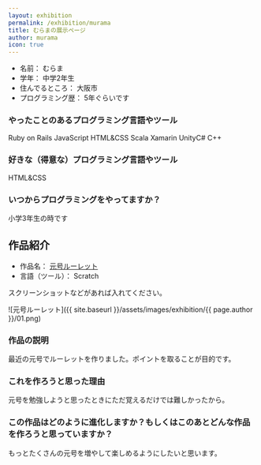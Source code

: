 ```yaml
---
layout: exhibition
permalink: /exhibition/murama
title: むらまの展示ページ
author: murama
icon: true
---
```

- 名前： むらま
- 学年： 中学2年生
- 住んでるところ： 大阪市
- プログラミング歴： 5年ぐらいです

### やったことのあるプログラミング言語やツール

 Ruby on Rails JavaScript HTML&CSS Scala Xamarin UnityC# C++

### 好きな（得意な）プログラミング言語やツール

 HTML&CSS

### いつからプログラミングをやってますか？

 小学3年生の時です

## 作品紹介

- 作品名： [元号ルーレット](https://scratch.mit.edu/projects/312810168/)
- 言語（ツール）： Scratch

スクリーンショットなどがあれば入れてください。

![元号ルーレット]({{ site.baseurl }}/assets/images/exhibition/{{ page.author }}/01.png)

### 作品の説明

 最近の元号でルーレットを作りました。ポイントを取ることが目的です。

### これを作ろうと思った理由

 元号を勉強しようと思ったときにただ覚えるだけでは難しかったから。

### この作品はどのように進化しますか？もしくはこのあとどんな作品を作ろうと思っていますか？

 もっとたくさんの元号を増やして楽しめるようにしたいと思います。

